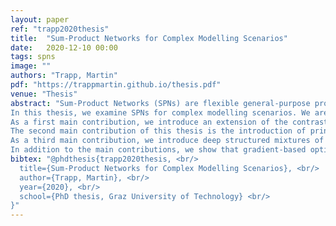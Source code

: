 ```yaml
---
layout: paper
ref: "trapp2020thesis"
title:  "Sum-Product Networks for Complex Modelling Scenarios"
date:   2020-12-10 00:00
tags: spns
image: ""
authors: "Trapp, Martin"
pdf: "https://trappmartin.github.io/thesis.pdf"
venue: "Thesis"
abstract: "Sum-Product Networks (SPNs) are flexible general-purpose probabilistic models that have received increasing attention due to their attractive inference properties. Even though there exists a large body of work on parameter and structure learning in SPNs, many of the existing approaches focus on rather simple modelling scenarios. For example, in the case of discriminative parameter learning, the labelled training examples are assumed to be abundant, and we generally consider SPNs to be defined only over a finite set of random variables. Moreover, most approaches to construct SPNs in a data-agnostic way rely on heuristic and ad-hoc strategies rather than proposing a principled solution.
In this thesis, we examine SPNs for complex modelling scenarios. We are particularly interested in: i) principled semi-supervised parameter learning in SPNs, which guarantees that the learner cannot deteriorate in performance when adding additional unlabelled data, ii) principled structure learning in SPNs that is mathematically sound, protects us from overfitting and enables learning under missing data, and iii) extending the framework of SPNs to model possibly infinitely many random variables, and thus, establishing SPNs as a stochastic process model.
As a first main contribution, we introduce an extension of the contrastive pessimistic likelihood for safe semi-supervised parameter learning in SPNs. Our approach is the first semi- supervised learning technique for SPNs, and often obtains a performance that is similar to an SPN trained on a fully labelled datasets. We first derive an objective for generative learning and later extend the approach to discriminative parameter learning. Lastly, we show empirical evidence that safe semi-supervised SPNs perform favourably compared to existing semi-supervised techniques on various classification tasks.
The second main contribution of this thesis is the introduction of principled structure learning in SPNs. While there exists a large body of work on structure learning, none of the approaches asks either of the two essential questions: “What is a good structure?” or “What is a principle to derive a good structure?”. We aim to change this practice and introduce a sound, Bayesian formulation for joint parameter and structure learning in SPNs. Our experiments show that this principled approach competes well with the prior art and that we gain several benefits, such as automatic protection against overfitting, robustness under missing data and a natural extension to nonparametric formulations.
As a third main contribution, we introduce deep structured mixtures of Gaussian processes, which combine tractable inference in SPNs with exact posterior inference in Gaussian processes. Our approach directly extends SPNs to the stochastic process case by equipping SPNs with Gaussian measures, which correspond to Gaussian processes, as leaves. We show that the resulting model allows a natural interpretation as exact Bayesian model averaging over a rich collection of naive-local expert models. In a series of experiments, we show that the proposed technique outperforms existing expert-based approaches and provides low approximation errors when used as an approximation to a Gaussian process.
In addition to the main contributions, we show that gradient-based optimisation in overparameterised SPNs results in intrinsic acceleration effects, which depend directly on the depth of the network. Furthermore, we introduce two formulations for nonparametric SPNs and discuss their advantages and limitations."
bibtex: "@phdthesis{trapp2020thesis, <br/>
  title={Sum-Product Networks for Complex Modelling Scenarios}, <br/>
  author={Trapp, Martin}, <br/>
  year={2020}, <br/>
  school={PhD thesis, Graz University of Technology} <br/>
}"
---
```

